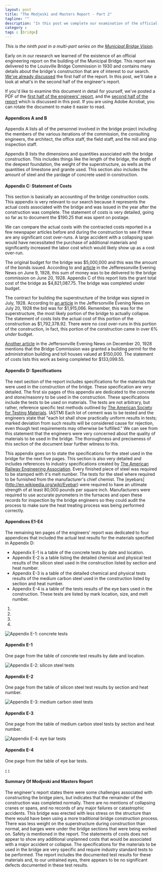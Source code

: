 ```yaml
---
layout: post
title: "The Modjeski and Masters Report - Part 2"
tagline: ""
description: "In this post we complete our examination of the official engineers' report to the Municipal Bridge Commission"
category : 
tags : [bridge]
---
```

_This is the ninth post in a multi-part series on the <a href="/tags.html#bridge-ref">Municipal Bridge Vision</a>._

Early on in our research we learned of the existence of an official engineering report on the building of the Municipal Bridge.  This report was delivered to the Louisville Bridge Commission in 1930 and contains many details about the bridge's construction that are of interest to our search.  [We've already discussed](/2013/02/23/The-Modjeski-And-Masters-Report) the first half of the report.  In this post, we'll take a look at what's in the second half of the engineer's report.  

<div class="alert alert-info">
    If you'd like to examine this document in detail for yourself, we've posted a PDF of the <a href="/assets/Bridge/EngineerReport1.pdf">first half of the engineers' report</a>, and the <a href="/assets/Bridge/EngineerReport2.pdf">second half of the report</a> which is discussed in this post.  If you are using Adobe Acrobat, you can rotate the document to make it easier to read.
</div>

#### Appendices A and B

Appendix A lists all of the personnel involved in the bridge project including the members of the various iterations of the commission, the consulting engineers, the architect, the office staff, the field staff, and the mill and ship inspection staff.  

Appendix B lists the dimensions and quantities associated with the bridge construction.  This includes things like the length of the bridge, the depth of the deepest foundation, the weight of the superstructure, as wells as the quantities of limestone and granite used.  This section also includes the amount of steel and the yardage of concrete used in construction.  

#### Appendix C: Statement of Costs

This section is basically an accounting of the bridge construction costs.  This appendix is very relevant to our search because it represents the actual costs associated with the bridge and was issued in the year after the construction was complete.  The statement of costs is very detailed, going so far as to document the $190.25 that was spent on postage.

We can compare the actual costs with the contracted costs reported in a few newspaper articles before and during the construction to see if there are any significant cost over-runs.  A large accident with a collapsing span would have necessitated the purchase of additional materials and significantly increased the labor cost which would likely show up as a cost over-run.

The original budget for the bridge was $5,000,000 and this was the amount of the bonds issued.  According to and [article](/assets/Bridge/19280609b.pdf) in the Jefferesonville Evening News on June 9, 1928, this sum of money was to be delivered to the bridge commission on June 20, 1928.   Appendix C of this report lists the grant total cost of the bridge as $4,821,087.75.  The bridge was completed under budget.  

The contract for building the superstructure of the bridge was signed in July, 1928.  According to [an article](/assets/Bridge/19280720.pdf) in the Jeffersonville Evening News on July 20, 1928 the bid was for $1,915,066.  Remember, this was for the superstructure, the most likely portion of the bridge to actually collapse.  The statement of costs lists the actual cost of this portion of the construction as $1,792,378.92.  There were no cost over-runs in this portion of the construction, in fact, this portion of the construction came in over 6% *under* budget.

[Another article](/assets/Bridge/19281220b.pdf) in the Jeffersonville Evening News on December 20, 1928 mentions that the Bridge Commission was granted a building permit for the administration building and toll houses valued at $150,000.  The statement of costs lists this work as being completed for $133,099.55.

#### Appendix D: Specifications

The next section of the report includes specifications for the materials that were used in the construction of the bridge.  These specification are very detailed.  The first six pages of this appendix are dedicated to the concrete  and stone/masonry to be used in the construction.  These specifications include the tests to be used on materials.  The tests are not arbitrary, but rather, reference specific test methods outlined by [The American Society for Testing Materials](http://www.astm.org/HISTORY/hist_chapter1.html). (ASTM)  Each lot of cement was to be tested and the engineers state that "each lot shall show practically uniform results in tests; marked deviation from such results will be considered cause for rejection, even though test requirements may otherwise be fulfilled."  We can see from this statement that the engineers were very concerned about the quality of materials to be used in the bridge.  The thoroughness and preciseness of this section of the document bear further witness to this.

This appendix goes on to state the specifications for the steel used in the bridge for the next five pages.  This section is also very detailed and includes references to industry specifications created by [The American Railway Engineering Association](http://www.arema.org/).  Every finished piece of steel was required to be stamped with it's melt number.  The tests for the steel where required to be furnished from the manufacturer's chief chemist.  The [eyebars] (http://en.wikipedia.org/wiki/Eyebar) were required to have an ultimate strength of at least 80,000 pounds per square inch.  Manufacturers were required to use accurate pyrometers in the furnaces and open these records for inspection by the bridge engineers so they could audit the process to make sure the heat treating process was being performed correctly.  

#### Appendices E1-E4

The remaining ten pages of the engineers' report was dedicated to four appendices that included the actual test results for the materials specified in Appendix D:

* Appendix E-1 is a table of the concrete tests by date and location.  
* Appendix E-2 is a table listing the detailed chemical and physical test results of the silicon steel used in the construction listed by section and heat number.
* Appendix E-3 is a table of the detailed chemical and physical tests results of the medium carbon steel used in the construction listed by section and heat number.
* Appendix E-4 is a table of the tests results of the eye bars used in the construction.  These tests are listed by mark location, size, and melt number.  

<div id="myCarousel" class="carousel slide">
  <ol class="carousel-indicators">
    <li data-target="#myCarousel" data-slide-to="0" class="active"></li>
    <li data-target="#myCarousel" data-slide-to="1"></li>
    <li data-target="#myCarousel" data-slide-to="2"></li>
    <li data-target="#myCarousel" data-slide-to="3"></li>
  </ol>
  <div class="carousel-inner">
    <div class="active item">
        <img src="/assets/Bridge/AppendixE1.jpg" alt="Appendix E-1: concrete tests" />
	<div class="carousel-caption">
	    <h4>Appendix E-1</h4>
	    <p>
	        One page from the table of concrete test results by date and location.
	    </p>
	</div> 
    </div>
    <div class="item">
        <img src="/assets/Bridge/AppendixE2.jpg" alt="Appendix E-2: silicon steel tests" />
	<div class="carousel-caption">
	    <h4>Appendix E-2</h4>
	    <p>
	       One page from the table of silicon steel test results by section and heat number.
	    </p>
	</div>    
    </div>
    <div class="item">
        <img src="/assets/Bridge/AppendixE3.jpg" alt="Appendix E-3: medium carbon steel tests" />
	<div class="carousel-caption">
	    <h4>Appendix E-3</h4>
	    <p>
	      One page from the table of medium carbon steel tests by section and heat number.
	    </p>
	</div>
    </div>
    <div class="item">
        <img src="/assets/Bridge/AppendixE4.jpg" alt="Appendix E-4: eye bar tests" />
	<div class="carousel-caption">
	    <h4>Appendix E-4</h4>
	    <p>
	      One page from the table of eye bar tests.
	    </p>
	</div>
    </div>
  </div>
  <a class="carousel-control left" href="#myCarousel" data-slide="prev">&lsaquo;</a>
  <a class="carousel-control right" href="#myCarousel" data-slide="next">&rsaquo;</a>
</div>

#### Summary Of Modjeski and Masters Report

The engineer's report states there were some challenges associated with constructing the bridge piers, but indicates that the remainder of the construction was completed normally.  There are no mentions of collapsing cranes or spans, and no records of any major failures or catastrophic accidents.  This bridge was erected with less stress on the structure than there would have been using a more traditional bridge construction process.  There was less weight on the superstructure during construction than normal, and barges were under the bridge sections that were being worked on.  Safety is mentioned in the report.  The statements of costs does not appear to show any additional unplanned costs that would be associated with a major accident or collapse.  The specifications for the materials to be used in the bridge are very specific and require industry standard tests to be performed.  The report includes the documented test results for these materials and, to our untrained eyes, there appears to be no significant defects documented in these test results.


